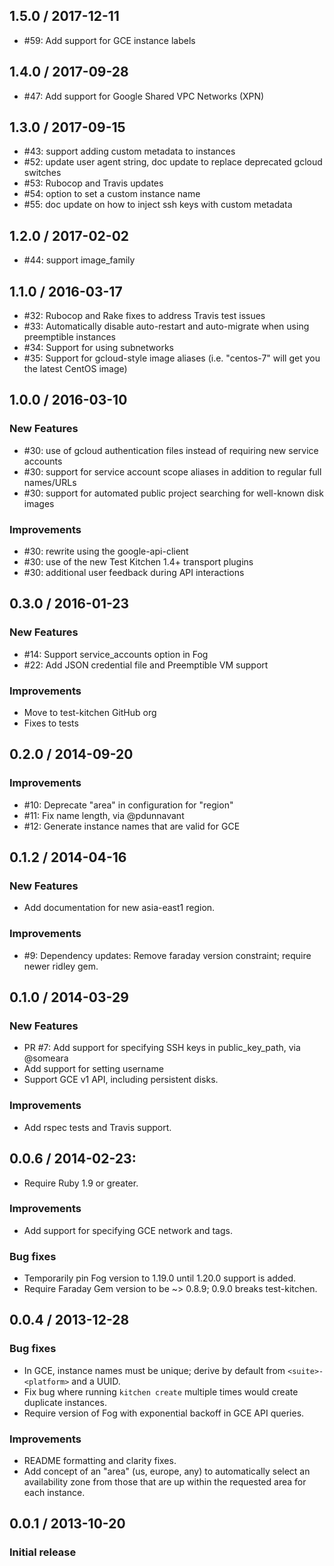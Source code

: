 ## 1.5.0 / 2017-12-11

 * #59: Add support for GCE instance labels

## 1.4.0 / 2017-09-28

 * #47: Add support for Google Shared VPC Networks (XPN)

## 1.3.0 / 2017-09-15

 * #43: support adding custom metadata to instances
 * #52: update user agent string, doc update to replace deprecated gcloud switches
 * #53: Rubocop and Travis updates
 * #54: option to set a custom instance name
 * #55: doc update on how to inject ssh keys with custom metadata

## 1.2.0 / 2017-02-02

 * #44: support image_family

## 1.1.0 / 2016-03-17

 * #32: Rubocop and Rake fixes to address Travis test issues
 * #33: Automatically disable auto-restart and auto-migrate when using preemptible instances
 * #34: Support for using subnetworks
 * #35: Support for gcloud-style image aliases (i.e. "centos-7" will get you the latest CentOS image)

## 1.0.0 / 2016-03-10

### New Features

 * #30: use of gcloud authentication files instead of requiring new service accounts
 * #30: support for service account scope aliases in addition to regular full names/URLs
 * #30: support for automated public project searching for well-known disk images

### Improvements

 * #30: rewrite using the google-api-client
 * #30: use of the new Test Kitchen 1.4+ transport plugins
 * #30: additional user feedback during API interactions

## 0.3.0 / 2016-01-23

### New Features

* #14: Support service_accounts option in Fog
* #22: Add JSON credential file and Preemptible VM support

### Improvements

* Move to test-kitchen GitHub org
* Fixes to tests

## 0.2.0 / 2014-09-20

### Improvements

* #10: Deprecate "area" in configuration for "region"
* #11: Fix name length, via @pdunnavant
* #12: Generate instance names that are valid for GCE

## 0.1.2 / 2014-04-16

### New Features

* Add documentation for new asia-east1 region.

### Improvements

* #9: Dependency updates: Remove faraday version constraint; require newer
  ridley gem.

## 0.1.0 / 2014-03-29

### New Features

* PR #7: Add support for specifying SSH keys in public_key_path, via @someara
* Add support for setting username
* Support GCE v1 API, including persistent disks.

### Improvements

* Add rspec tests and Travis support.

## 0.0.6 / 2014-02-23:

* Require Ruby 1.9 or greater.

### Improvements

* Add support for specifying GCE network and tags.

### Bug fixes

* Temporarily pin Fog version to 1.19.0 until 1.20.0 support is added.
* Require Faraday Gem version to be ~> 0.8.9; 0.9.0 breaks test-kitchen.

## 0.0.4 / 2013-12-28

### Bug fixes

* In GCE, instance names must be unique; derive by default from
  `<suite>-<platform>` and a UUID.
* Fix bug where running `kitchen create` multiple times would create
  duplicate instances.
* Require version of Fog with exponential backoff in GCE API queries.

### Improvements

* README formatting and clarity fixes.
* Add concept of an "area" (us, europe, any) to automatically select
  an availability zone from those that are up within the requested
  area for each instance.

## 0.0.1 / 2013-10-20

### Initial release
